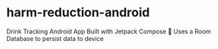 # harm-reduction-android
Drink Tracking Android App
Built with Jetpack Compose 🚀
Uses a Room Database to persist data to device
